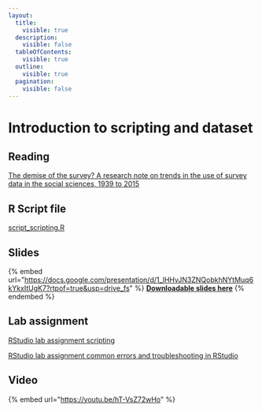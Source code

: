```yaml
---
layout:
  title:
    visible: true
  description:
    visible: false
  tableOfContents:
    visible: true
  outline:
    visible: true
  pagination:
    visible: false
---
```


# Introduction to scripting and dataset

## Reading

[The demise of the survey? A research note on trends in the use of survey data in the social sciences, 1939 to 2015](https://drive.google.com/file/d/1zdNiWlaal7qUUTXd755NFLkxLGEOXgfA/view?usp=sharing)

## R Script file

[script\_scripting.R](https://drive.google.com/open?id=1ksWH9huWbEYaCsdgToB97rkiw4UPQmf1\&usp=drive\_fs)

## Slides

{% embed url="https://docs.google.com/presentation/d/1_lHHvJN3ZNQobkhNYtMuq6kYkxItUgK7?rtpof=true&usp=drive_fs" %}
[**Downloadable slides here**](https://docs.google.com/presentation/d/1\_lHHvJN3ZNQobkhNYtMuq6kYkxItUgK7?rtpof=true\&usp=drive\_fs)
{% endembed %}

## Lab assignment

[RStudio lab assignment scripting](https://docs.google.com/document/d/1\_nM\_N35xnALjjEIgoDfvA68ai1iJMlk8?rtpof=true\&usp=drive\_fs)

[RStudio lab assignment common errors and troubleshooting in RStudio](https://docs.google.com/document/d/101lAFYN8csZywv5qoGcJI5VokTBNog28/edit?usp=sharing\&ouid=100179871492576617561\&rtpof=true\&sd=true)

## Video

{% embed url="https://youtu.be/hT-VsZ72wHo" %}

